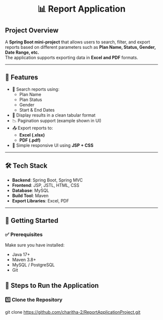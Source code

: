  <h1 align="center">📊 Report Application</h1> 
 <h2> Project Overview</h2>

A **Spring Boot mini-project** that allows users to search, filter, and export reports based on different parameters such as **Plan Name, Status, Gender, Date Range, etc.**  
The application supports exporting data in **Excel and PDF** formats.

---

## 🚀 Features

- 🔎 Search reports using:
  - Plan Name  
  - Plan Status  
  - Gender  
  - Start & End Dates  
- 📄 Display results in a clean tabular format  
- 📉 Pagination support (example shown in UI)  
- 📤 Export reports to:
  - **Excel (.xlsx)**  
  - **PDF (.pdf)**  
- 🎨 Simple responsive UI using **JSP + CSS**

---

## 🛠️ Tech Stack

- **Backend**: Spring Boot, Spring MVC  
- **Frontend**: JSP, JSTL, HTML, CSS  
- **Database**: MySQL   
- **Build Tool**: Maven  
- **Export Libraries**: Excel, PDF  

---
## 🚀 Getting Started

### ✅ Prerequisites
Make sure you have installed:
- Java 17+  
- Maven 3.8+  
- MySQL / PostgreSQL  
- Git  


## 🚀 Steps to Run the Application

### 1️⃣ Clone the Repository

git clone https://github.com/charitha-2/ReportApplicationProject.git



